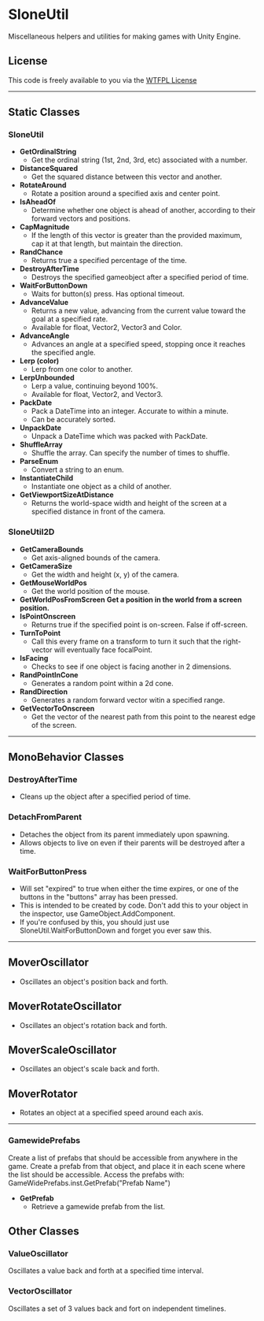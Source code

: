 # SloneUtil
Miscellaneous helpers and utilities for making games with Unity Engine.

## License
This code is freely available to you via the [WTFPL License](https://en.wikipedia.org/wiki/WTFPL)

***

## Static Classes
### SloneUtil
* **GetOrdinalString**
  * Get the ordinal string (1st, 2nd, 3rd, etc) associated with a number.
* **DistanceSquared**
  * Get the squared distance between this vector and another.
* **RotateAround**
  * Rotate a position around a specified axis and center point.
* **IsAheadOf**
  * Determine whether one object is ahead of another, according to their forward vectors and positions.
* **CapMagnitude**
  * If the length of this vector is greater than the provided maximum, cap it at that length, but maintain the direction.
* **RandChance**
  * Returns true a specified percentage of the time.
* **DestroyAfterTime**
  * Destroys the specified gameobject after a specified period of time.
* **WaitForButtonDown**
  * Waits for button(s) press.  Has optional timeout.
* **AdvanceValue**
  * Returns a new value, advancing from the current value toward the goal at a specified rate.
  * Available for float, Vector2, Vector3 and Color.
* **AdvanceAngle**
  * Advances an angle at a specified speed, stopping once it reaches the specified angle.
* **Lerp (color)**
  * Lerp from one color to another.
* **LerpUnbounded**
  * Lerp a value, continuing beyond 100%.
  * Available for float, Vector2, and Vector3.
* **PackDate**
  * Pack a DateTime into an integer.  Accurate to within a minute.
  * Can be accurately sorted.
* **UnpackDate**
  * Unpack a DateTime which was packed with PackDate.
* **ShuffleArray**
  * Shuffle the array.  Can specify the number of times to shuffle.
* **ParseEnum**
  * Convert a string to an enum.
* **InstantiateChild**
  * Instantiate one object as a child of another.
* **GetViewportSizeAtDistance**
  * Returns the world-space width and height of the screen at a specified distance in front of the camera.

### SloneUtil2D
* **GetCameraBounds**
  * Get axis-aligned bounds of the camera.
* **GetCameraSize**
  * Get the width and height (x, y) of the camera.
* **GetMouseWorldPos**
  * Get the world position of the mouse.
* **GetWorldPosFromScreen**
  **Get a position in the world from a screen position.**
* **IsPointOnscreen**
  * Returns true if the specified point is on-screen.  False if off-screen.
* **TurnToPoint**
  * Call this every frame on a transform to turn it such that the right-vector will eventually face focalPoint.
* **IsFacing**
  * Checks to see if one object is facing another in 2 dimensions.
* **RandPointInCone**
  * Generates a random point within a 2d cone.
* **RandDirection**
  * Generates a random forward vector witin a specified range.
* **GetVectorToOnscreen**
  * Get the vector of the nearest path from this point to the nearest edge of the screen.

***

## MonoBehavior Classes

### DestroyAfterTime
* Cleans up the object after a specified period of time.

### DetachFromParent
* Detaches the object from its parent immediately upon spawning.
* Allows objects to live on even if their parents will be destroyed after a time.

### WaitForButtonPress
* Will set "expired" to true when either the time expires, or one of the buttons in the "buttons" array has been pressed.
* This is intended to be created by code.  Don't add this to your object in the inspector, use GameObject.AddComponent.
* If you're confused by this, you should just use SloneUtil.WaitForButtonDown and forget you ever saw this.

***

## MoverOscillator
* Oscillates an object's position back and forth.

## MoverRotateOscillator
* Oscillates an object's rotation back and forth.

## MoverScaleOscillator
* Oscillates an object's scale back and forth.

## MoverRotator
* Rotates an object at a specified speed around each axis.

***

### GamewidePrefabs
Create a list of prefabs that should be accessible from anywhere in the game.  Create a prefab from that object, and place it in each scene where the list should be accessible.
Access the prefabs with: GameWidePrefabs.inst.GetPrefab("Prefab Name")

* **GetPrefab**
  * Retrieve a gamewide prefab from the list.

## Other Classes

### ValueOscillator
Oscillates a value back and forth at a specified time interval.

### VectorOscillator
Oscillates a set of 3 values back and fort on independent timelines.

